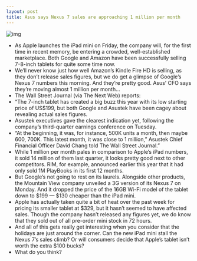 ```yaml
---
layout: post
title: Asus says Nexus 7 sales are approaching 1 million per month
---
```

![img](http://media.idownloadblog.com/wp-content/uploads/2012/08/Nexus-7-Front-Angled.jpg)
* As Apple launches the iPad mini on Friday, the company will, for the first time in recent memory, be entering a crowded, well-established marketplace. Both Google and Amazon have been successfully selling 7-8-inch tablets for quite some time now.
* We’ll never know just how well Amazon’s Kindle Fire HD is selling, as they don’t release sales figures, but we do get a glimpse of Google’s Nexus 7 numbers this morning. And they’re pretty good. Asus’ CFO says they’re moving almost 1 million per month…
* The Wall Street Journal (via The Next Web) reports:
* “The 7-inch tablet has created a big buzz this year with its low starting price of US$199, but both Google and Asustek have been cagey about revealing actual sales figures.
* Asustek executives gave the clearest indication yet, following the company’s third-quarter earnings conference on Tuesday.
* “At the beginning, it was, for instance, 500K units a month, then maybe 600, 700K. This latest month, it was close to 1 million,” Asustek Chief Financial Officer David Chang told The Wall Street Journal.”
* While 1 million per month pales in comparison to Apple’s iPad numbers, it sold 14 million of them last quarter, it looks pretty good next to other competitors. RIM, for example, announced earlier this year that it had only sold 1M PlayBooks in its first 12 months.
* But Google’s not going to rest on its laurels. Alongside other products, the Mountain View company unveiled a 3G version of its Nexus 7 on Monday. And it dropped the price of the 16GB Wi-Fi model of the tablet down to $199 — $130 cheaper than the iPad mini.
* Apple has actually taken quite a bit of heat over the past week for pricing its smaller tablet at $329, but it hasn’t seemed to have affected sales. Though the company hasn’t released any figures yet, we do know that they sold out of all pre-order mini stock in 72 hours.
* And all of this gets really get interesting when you consider that the holidays are just around the corner. Can the new iPad mini stall the Nexus 7’s sales climb? Or will consumers decide that Apple’s tablet isn’t worth the extra $100 bucks?
* What do you think?

